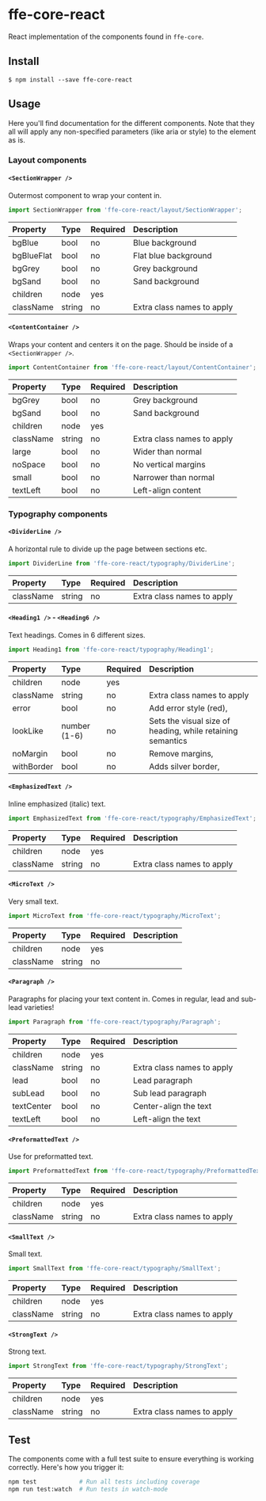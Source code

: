 # ffe-core-react

React implementation of the components found in `ffe-core`.

## Install

```
$ npm install --save ffe-core-react
```

## Usage

Here you'll find documentation for the different components. Note that they all will apply any non-specified
parameters (like aria or style) to the element as is.

### Layout components

#### `<SectionWrapper />`

Outermost component to wrap your content in.

```javascript
import SectionWrapper from 'ffe-core-react/layout/SectionWrapper';
```

Property | Type | Required | Description
:--- | :--- | :--- | :---
bgBlue|bool|no|Blue background
bgBlueFlat|bool|no|Flat blue background
bgGrey|bool|no|Grey background
bgSand|bool|no|Sand background
children|node|yes|
className|string|no|Extra class names to apply

#### `<ContentContainer />`

Wraps your content and centers it on the page. Should be inside of a `<SectionWrapper />`.

```javascript
import ContentContainer from 'ffe-core-react/layout/ContentContainer';
```

Property | Type | Required | Description
:--- | :--- | :--- | :---
bgGrey|bool|no|Grey background
bgSand|bool|no|Sand background
children|node|yes|
className|string|no|Extra class names to apply
large|bool|no|Wider than normal
noSpace|bool|no|No vertical margins
small|bool|no|Narrower than normal
textLeft|bool|no|Left-align content

### Typography components

#### `<DividerLine />`

A horizontal rule to divide up the page between sections etc.

```javascript
import DividerLine from 'ffe-core-react/typography/DividerLine';
```

Property | Type | Required | Description
:--- | :--- | :--- | :---
className|string|no|Extra class names to apply

#### `<Heading1 />` - `<Heading6 />`

Text headings. Comes in 6 different sizes.

```javascript
import Heading1 from 'ffe-core-react/typography/Heading1';
```

Property | Type | Required | Description
:--- | :--- | :--- | :---
children|node|yes|
className|string|no|Extra class names to apply
error|bool|no|Add error style (red),
lookLike|number (1-6)|no|Sets the visual size of heading, while retaining semantics
noMargin|bool|no|Remove margins,
withBorder|bool|no|Adds silver border,

#### `<EmphasizedText />`

Inline emphasized (italic) text.

```javascript
import EmphasizedText from 'ffe-core-react/typography/EmphasizedText';
```

Property | Type | Required | Description
:--- | :--- | :--- | :---
children|node|yes|
className|string|no|Extra class names to apply

#### `<MicroText />`

Very small text.

```javascript
import MicroText from 'ffe-core-react/typography/MicroText';
```

Property | Type | Required | Description
:--- | :--- | :--- | :---
children|node|yes|
className|string|no|

#### `<Paragraph />`

Paragraphs for placing your text content in. Comes in regular, lead and sub-lead varieties!

```javascript
import Paragraph from 'ffe-core-react/typography/Paragraph';
```

Property | Type | Required | Description
:--- | :--- | :--- | :---
children|node|yes|
className|string|no|Extra class names to apply
lead|bool|no|Lead paragraph
subLead|bool|no|Sub lead paragraph
textCenter|bool|no|Center-align the text
textLeft|bool|no|Left-align the text

#### `<PreformattedText />`

Use for preformatted text.

```javascript
import PreformattedText from 'ffe-core-react/typography/PreformattedText';
```

Property | Type | Required | Description
:--- | :--- | :--- | :---
children|node|yes|
className|string|no|Extra class names to apply

#### `<SmallText />`

Small text.

```javascript
import SmallText from 'ffe-core-react/typography/SmallText';
```

Property | Type | Required | Description
:--- | :--- | :--- | :---
children|node|yes|
className|string|no|Extra class names to apply

#### `<StrongText />`

Strong text.

```javascript
import StrongText from 'ffe-core-react/typography/StrongText';
```

Property | Type | Required | Description
:--- | :--- | :--- | :---
children|node|yes|
className|string|no|Extra class names to apply

## Test

The components come with a full test suite to ensure everything is working correctly. Here's how you
trigger it:

```bash
npm test            # Run all tests including coverage
npm run test:watch  # Run tests in watch-mode
```
